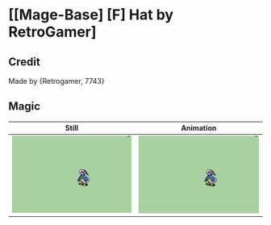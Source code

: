 # [\[Mage-Base\] \[F\] Hat by RetroGamer]

## Credit

Made by {Retrogamer, 7743}
	
## Magic

| Still | Animation |
| :---: | :-------: |
| ![Magic still](./Magic_000.png) | ![Magic animation](./Magic.gif) |
